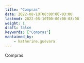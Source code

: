 ```yaml
---
title: "Compras"
date: 2022-08-10T00:00:00-03:00
lastmod: 2022-08-10T00:00:00-03:00
weight: 1
draft: false
keywords: ["Compras"]
mantained_by:
    - katherine.guevara
---
```


Compras
